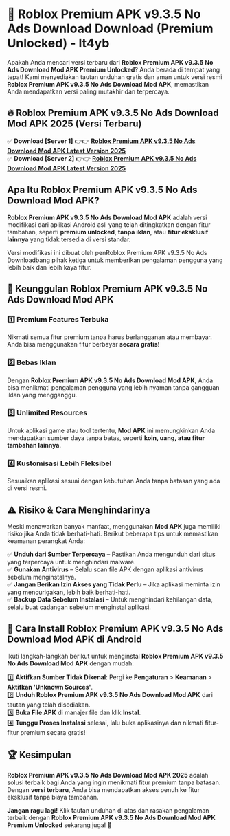 # 🎯 Roblox Premium APK v9.3.5 No Ads Download  Download (Premium Unlocked) -  lt4yb

Apakah Anda mencari versi terbaru dari **Roblox Premium APK v9.3.5 No Ads Download Mod APK Premium Unlocked**? Anda berada di tempat yang tepat! Kami menyediakan tautan unduhan gratis dan aman untuk versi resmi **Roblox Premium APK v9.3.5 No Ads Download Mod APK**, memastikan Anda mendapatkan versi paling mutakhir dan terpercaya.

## 🔥 Roblox Premium APK v9.3.5 No Ads Download Mod APK 2025 (Versi Terbaru)

✅ **Download [Server 1]** 👉👉 [**Roblox Premium APK v9.3.5 No Ads Download Mod APK Latest Version 2025**](https://momento.my/?title=Roblox_Premium_APK_v9.3.5_No_Ads_Download)  
✅ **Download [Server 2]** 👉👉 [**Roblox Premium APK v9.3.5 No Ads Download Mod APK Latest Version 2025**](https://momento.my/?title=Roblox_Premium_APK_v9.3.5_No_Ads_Download)  

## Apa Itu Roblox Premium APK v9.3.5 No Ads Download Mod APK?

**Roblox Premium APK v9.3.5 No Ads Download Mod APK** adalah versi modifikasi dari aplikasi Android asli yang telah ditingkatkan dengan fitur tambahan, seperti **premium unlocked**, **tanpa iklan**, atau **fitur eksklusif lainnya** yang tidak tersedia di versi standar.

Versi modifikasi ini dibuat oleh penRoblox Premium APK v9.3.5 No Ads Downloadbang pihak ketiga untuk memberikan pengalaman pengguna yang lebih baik dan lebih kaya fitur.

## 🎯 Keunggulan Roblox Premium APK v9.3.5 No Ads Download Mod APK

### 1️⃣ Premium Features Terbuka
Nikmati semua fitur premium tanpa harus berlangganan atau membayar. Anda bisa menggunakan fitur berbayar **secara gratis!**

### 2️⃣ Bebas Iklan
Dengan **Roblox Premium APK v9.3.5 No Ads Download Mod APK**, Anda bisa menikmati pengalaman pengguna yang lebih nyaman tanpa gangguan iklan yang mengganggu.

### 3️⃣ Unlimited Resources
Untuk aplikasi game atau tool tertentu, **Mod APK** ini memungkinkan Anda mendapatkan sumber daya tanpa batas, seperti **koin, uang, atau fitur tambahan lainnya**.

### 4️⃣ Kustomisasi Lebih Fleksibel
Sesuaikan aplikasi sesuai dengan kebutuhan Anda tanpa batasan yang ada di versi resmi.

## ⚠️ Risiko & Cara Menghindarinya

Meski menawarkan banyak manfaat, menggunakan **Mod APK** juga memiliki risiko jika Anda tidak berhati-hati. Berikut beberapa tips untuk memastikan keamanan perangkat Anda:

✅ **Unduh dari Sumber Terpercaya** – Pastikan Anda mengunduh dari situs yang terpercaya untuk menghindari malware.  
✅ **Gunakan Antivirus** – Selalu scan file APK dengan aplikasi antivirus sebelum menginstalnya.  
✅ **Jangan Berikan Izin Akses yang Tidak Perlu** – Jika aplikasi meminta izin yang mencurigakan, lebih baik berhati-hati.  
✅ **Backup Data Sebelum Instalasi** – Untuk menghindari kehilangan data, selalu buat cadangan sebelum menginstal aplikasi.

## 📌 Cara Install Roblox Premium APK v9.3.5 No Ads Download Mod APK di Android

Ikuti langkah-langkah berikut untuk menginstal **Roblox Premium APK v9.3.5 No Ads Download Mod APK** dengan mudah:

1️⃣ **Aktifkan Sumber Tidak Dikenal**: Pergi ke **Pengaturan** > **Keamanan** > **Aktifkan 'Unknown Sources'**.  
2️⃣ **Unduh Roblox Premium APK v9.3.5 No Ads Download Mod APK** dari tautan yang telah disediakan.  
3️⃣ **Buka File APK** di manajer file dan klik **Instal**.  
4️⃣ **Tunggu Proses Instalasi** selesai, lalu buka aplikasinya dan nikmati fitur-fitur premium secara gratis!

## 🏆 Kesimpulan

**Roblox Premium APK v9.3.5 No Ads Download Mod APK 2025** adalah solusi terbaik bagi Anda yang ingin menikmati fitur premium tanpa batasan. Dengan **versi terbaru**, Anda bisa mendapatkan akses penuh ke fitur eksklusif tanpa biaya tambahan.

**Jangan ragu lagi!** Klik tautan unduhan di atas dan rasakan pengalaman terbaik dengan **Roblox Premium APK v9.3.5 No Ads Download Mod APK Premium Unlocked** sekarang juga! 🚀
